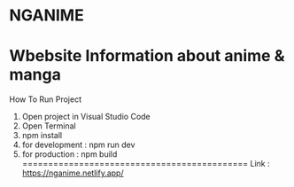 # NGANIME
Wbebsite Information about anime &amp; manga
============================================
How To Run Project
1. Open project in Visual Studio Code
2. Open Terminal
3. npm install
4. for development : npm run dev
5. for production : npm build
============================================
Link : https://nganime.netlify.app/
